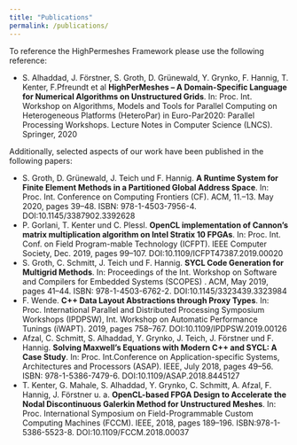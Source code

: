 ```yaml
---
title: "Publications"
permalink: /publications/
---
```


To reference the HighPermeshes Framework please use the following reference:

* S. Alhaddad, J. Förstner, S. Groth, D. Grünewald, Y. Grynko, F. Hannig, T. Kenter, F.Pfreundt et al  **HighPerMeshes – A Domain-Specific Language for Numerical Algorithms  on  Unstructured  Grids**.  In: Proc.  Int.  Workshop  on  Algorithms,  Models  and Tools  for  Parallel  Computing  on  Heterogeneous  Platforms  (HeteroPar)  in  Euro-Par2020: Parallel Processing Workshops. Lecture Notes in Computer Science (LNCS). Springer, 2020

Additionally, selected aspects of our work have been published in the following papers:

  * S. Groth, D. Grünewald, J. Teich und F. Hannig. **A Runtime System for Finite Element Methods in a Partitioned Global Address Space**. In: Proc. Int. Conference on Computing Frontiers (CF). ACM, 11.–13. May 2020, pages 39–48. ISBN: 978-1-4503-7956-4. DOI:10.1145/3387902.3392628
  * P. Gorlani, T. Kenter und C. Plessl. **OpenCL implementation of Cannon’s matrix multiplication algorithm on Intel Stratix 10 FPGAs**. In: Proc. Int. Conf. on Field Program-mable Technology (ICFPT). IEEE Computer Society, Dec. 2019, pages 99–107. DOI:10.1109/ICFPT47387.2019.00020
  * S. Groth, C. Schmitt, J. Teich und F. Hannig. **SYCL Code Generation for Multigrid Methods**. In: Proceedings of the Int. Workshop on Software and Compilers for Embedded Systems (SCOPES) . ACM, May 2019, pages 41–44. ISBN: 978-1-4503-6762-2. DOI:10.1145/3323439.3323984
  * F. Wende. **C++ Data Layout Abstractions through Proxy Types**. In: Proc. International Parallel and Distributed Processing Symposium Workshops (IPDPSW), Int. Workshop on Automatic Performance Tunings (iWAPT). 2019, pages 758–767. DOI:10.1109/IPDPSW.2019.00126
  * Afzal, C. Schmitt, S. Alhaddad, Y. Grynko, J. Teich, J. Förstner und F. Hannig. **Solving Maxwell’s Equations with Modern C++ and SYCL: A Case Study**. In: Proc. Int.Conference on Application-specific Systems, Architectures and Processors (ASAP). IEEE, July 2018, pages 49–56. ISBN: 978-1-5386-7479-6. DOI:10.1109/ASAP.2018.8445127
  * T. Kenter, G. Mahale, S. Alhaddad, Y. Grynko, C. Schmitt, A. Afzal, F. Hannig, J. Förstner u. a. **OpenCL-based FPGA Design to Accelerate the Nodal Discontinuous Galerkin Method for Unstructured Meshes**. In: Proc. International Symposium on Field-Programmable Custom Computing Machines (FCCM). IEEE, 2018, pages 189–196. ISBN:978-1-5386-5523-8. DOI:10.1109/FCCM.2018.00037
